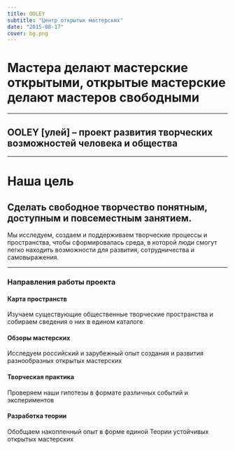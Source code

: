 ```yaml
---
title: OOLEY
subtitle: "Центр открытых мастерских"
date: "2015-08-17"
cover: bg.png
---
```


# Мастера делают мастерские открытыми, открытые мастерские делают мастеров свободными

---

## OOLEY [улей] – проект развития творческих возможностей человека и общества

---

# Наша цель

## Сделать свободное творчество понятным, доступным и повсеместным занятием.

Мы исследуем, создаем и поддерживаем творческие процессы и пространства, чтобы сформировалась среда, в которой люди смогут легко находить возможности для развития, сотрудничества и самовыражения.


----

### Направления работы проекта

#### Карта пространств

Изучаем существующие общественные творческие пространства и собираем сведения о них в едином каталоге

#### Обзоры мастерских

Исследуем российский и зарубежный опыт создания и развития разнообразных открытых мастерских

#### Творческая практика

Проверяем наши гипотезы в формате различных событий и экспериментов

#### Разработка теории

Обобщаем накопленный опыт в форме единой Теории устойчивых открытых мастерских

